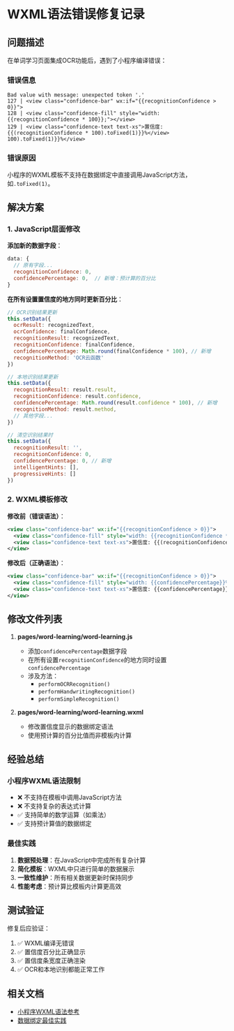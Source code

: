 # WXML语法错误修复记录

## 问题描述

在单词学习页面集成OCR功能后，遇到了小程序编译错误：

### 错误信息
```
Bad value with message: unexpected token '.'
127 | <view class="confidence-bar" wx:if="{{recognitionConfidence > 0}}">
128 | <view class="confidence-fill" style="width: {{recognitionConfidence * 100}};"></view>
129 | <view class="confidence-text text-xs">置信度: {{(recognitionConfidence * 100).toFixed(1)}}%</view>
100).toFixed(1)}}%</view>
```

### 错误原因
小程序的WXML模板不支持在数据绑定中直接调用JavaScript方法，如`.toFixed(1)`。

## 解决方案

### 1. JavaScript层面修改

**添加新的数据字段**：
```javascript
data: {
  // 原有字段...
  recognitionConfidence: 0,
  confidencePercentage: 0,  // 新增：预计算的百分比
}
```

**在所有设置置信度的地方同时更新百分比**：
```javascript
// OCR识别结果更新
this.setData({
  ocrResult: recognizedText,
  ocrConfidence: finalConfidence,
  recognitionResult: recognizedText,
  recognitionConfidence: finalConfidence,
  confidencePercentage: Math.round(finalConfidence * 100), // 新增
  recognitionMethod: 'OCR云函数'
})

// 本地识别结果更新
this.setData({ 
  recognitionResult: result.result,
  recognitionConfidence: result.confidence,
  confidencePercentage: Math.round(result.confidence * 100), // 新增
  recognitionMethod: result.method,
  // 其他字段...
})

// 清空识别结果时
this.setData({ 
  recognitionResult: '',
  recognitionConfidence: 0,
  confidencePercentage: 0, // 新增
  intelligentHints: [],
  progressiveHints: []
})
```

### 2. WXML模板修改

**修改前（错误语法）**：
```xml
<view class="confidence-bar" wx:if="{{recognitionConfidence > 0}}">
  <view class="confidence-fill" style="width: {{recognitionConfidence * 100}}%;"></view>
  <view class="confidence-text text-xs">置信度: {{(recognitionConfidence * 100).toFixed(1)}}%</view>
</view>
```

**修改后（正确语法）**：
```xml
<view class="confidence-bar" wx:if="{{recognitionConfidence > 0}}">
  <view class="confidence-fill" style="width: {{confidencePercentage}}%;"></view>
  <view class="confidence-text text-xs">置信度: {{confidencePercentage}}%</view>
</view>
```

## 修改文件列表

1. **pages/word-learning/word-learning.js**
   - 添加`confidencePercentage`数据字段
   - 在所有设置`recognitionConfidence`的地方同时设置`confidencePercentage`
   - 涉及方法：
     - `performOCRRecognition()`
     - `performHandwritingRecognition()`  
     - `performSimpleRecognition()`

2. **pages/word-learning/word-learning.wxml**
   - 修改置信度显示的数据绑定语法
   - 使用预计算的百分比值而非模板内计算

## 经验总结

### 小程序WXML语法限制
- ❌ 不支持在模板中调用JavaScript方法
- ❌ 不支持复杂的表达式计算
- ✅ 支持简单的数学运算（如乘法）
- ✅ 支持预计算值的数据绑定

### 最佳实践
1. **数据预处理**：在JavaScript中完成所有复杂计算
2. **简化模板**：WXML中只进行简单的数据展示
3. **一致性维护**：所有相关数据更新时保持同步
4. **性能考虑**：预计算比模板内计算更高效

## 测试验证

修复后应验证：
1. ✅ WXML编译无错误
2. ✅ 置信度百分比正确显示
3. ✅ 置信度条宽度正确渲染
4. ✅ OCR和本地识别都能正常工作

## 相关文档

- [小程序WXML语法参考](https://developers.weixin.qq.com/miniprogram/dev/reference/wxml/)
- [数据绑定最佳实践](https://developers.weixin.qq.com/miniprogram/dev/framework/view/wxml/data.html) 